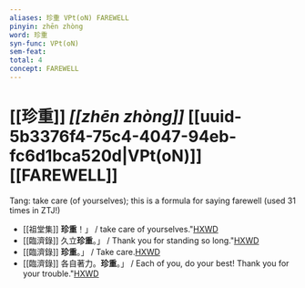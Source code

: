 ```yaml
---
aliases: 珍重 VPt(oN) FAREWELL
pinyin: zhēn zhòng
word: 珍重
syn-func: VPt(oN)
sem-feat: 
total: 4
concept: FAREWELL 
---
```

# [[珍重]] *[[zhēn zhòng]]*  [[uuid-5b3376f4-75c4-4047-94eb-fc6d1bca520d|VPt(oN)]] [[FAREWELL]]
Tang: take care (of yourselves); this is a formula for saying farewell (used 31 times in ZTJ!)
 - [[祖堂集]] **珍重**！」 / take care of yourselves."[HXWD](https://hxwd.org/textview.html?location=KR6q0002_Yan_003-1113a.16)
 - [[臨濟錄]] 久立**珍重**。」 / Thank you for standing so long."[HXWD](https://hxwd.org/textview.html?location=KR6q0053_T_001-0497a.28)
 - [[臨濟錄]] **珍重**。」 / Take care.[HXWD](https://hxwd.org/textview.html?location=KR6q0053_T_001-0497a.36)
 - [[臨濟錄]] 各自著力。**珍重**。」 / Each of you, do your best! Thank you for your trouble."[HXWD](https://hxwd.org/textview.html?location=KR6q0053_T_001-0503a.43)